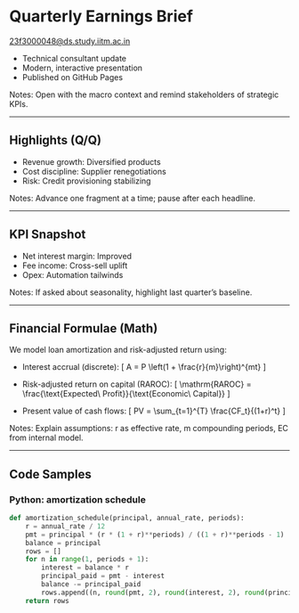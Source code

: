 # Quarterly Earnings Brief
23f3000048@ds.study.iitm.ac.in

- Technical consultant update
- Modern, interactive presentation
- Published on GitHub Pages

Notes:
Open with the macro context and remind stakeholders of strategic KPIs.

---

## Highlights (Q/Q)
- Revenue growth: <span class="fragment">Diversified products</span>
- Cost discipline: <span class="fragment">Supplier renegotiations</span>
- Risk: <span class="fragment">Credit provisioning stabilizing</span>

Notes:
Advance one fragment at a time; pause after each headline.

---

## KPI Snapshot
- Net interest margin: <span class="fragment">Improved</span>
- Fee income: <span class="fragment">Cross-sell uplift</span>
- Opex: <span class="fragment">Automation tailwinds</span>

Notes:
If asked about seasonality, highlight last quarter’s baseline.

---

## Financial Formulae (Math)
We model loan amortization and risk-adjusted return using:

- Interest accrual (discrete):
  \[
  A = P \left(1 + \frac{r}{m}\right)^{mt}
  \]

- Risk-adjusted return on capital (RAROC):
  \[
  \mathrm{RAROC} = \frac{\text{Expected\ Profit}}{\text{Economic\ Capital}}
  \]

- Present value of cash flows:
  \[
  PV = \sum_{t=1}^{T} \frac{CF_t}{(1+r)^t}
  \]

Notes:
Explain assumptions: r as effective rate, m compounding periods, EC from internal model.

---

## Code Samples

### Python: amortization schedule

```python
def amortization_schedule(principal, annual_rate, periods):
    r = annual_rate / 12
    pmt = principal * (r * (1 + r)**periods) / ((1 + r)**periods - 1)
    balance = principal
    rows = []
    for n in range(1, periods + 1):
        interest = balance * r
        principal_paid = pmt - interest
        balance -= principal_paid
        rows.append((n, round(pmt, 2), round(interest, 2), round(principal_paid, 2), round(balance, 2)))
    return rows
```    
